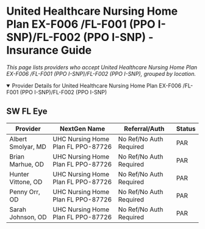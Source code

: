 # United Healthcare Nursing Home Plan EX-F006 /FL-F001 (PPO I-SNP)/FL-F002 (PPO I-SNP) - Insurance Guide

*This page lists providers who accept United Healthcare Nursing Home Plan EX-F006 /FL-F001 (PPO I-SNP)/FL-F002 (PPO I-SNP), grouped by location.*

<details open><summary>Provider Details for United Healthcare Nursing Home Plan EX-F006 /FL-F001 (PPO I-SNP)/FL-F002 (PPO I-SNP)</summary>

## SW FL Eye

| Provider | NextGen Name | Referral/Auth | Status |
|----------|-------------|--------------|--------|
| Albert Smolyar, MD | UHC Nursing Home Plan FL PPO-87726 | No Ref/No Auth Required | PAR |
| Brian Marhue, OD | UHC Nursing Home Plan FL PPO-87726 | No Ref/No Auth Required | PAR |
| Hunter Vittone, OD | UHC Nursing Home Plan FL PPO-87726 | No Ref/No Auth Required | PAR |
| Penny Orr, OD | UHC Nursing Home Plan FL PPO-87726 | No Ref/No Auth Required | PAR |
| Sarah Johnson, OD | UHC Nursing Home Plan FL PPO-87726 | No Ref/No Auth Required | PAR |

</details>

